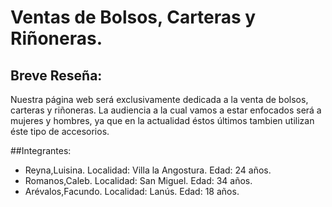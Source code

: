 # Ventas de Bolsos, Carteras y Riñoneras.
## Breve Reseña:
Nuestra página web será exclusivamente dedicada a la venta de bolsos, carteras y riñoneras.
La audiencia a la cual vamos a estar enfocados será a mujeres y hombres, ya que en la 
actualidad éstos últimos tambien utilizan éste tipo de accesorios. 

##Integrantes: 
- Reyna,Luisina. Localidad: Villa la Angostura. Edad: 24 años. 
- Romanos,Caleb. Localidad: San Miguel. Edad: 34 años.
- Arévalos,Facundo. Localidad: Lanús. Edad: 18 años.
